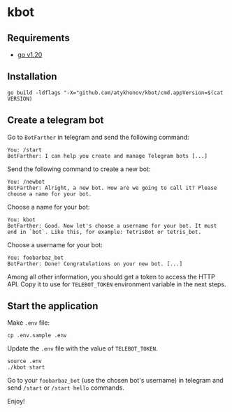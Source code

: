 # kbot

## Requirements

- [go v1.20](https://go.dev/doc/install)

## Installation

```
go build -ldflags "-X="github.com/atykhonov/kbot/cmd.appVersion=$(cat VERSION)
```

## Create a telegram bot

Go to `BotFarther` in telegram and send the following command:

```
You: /start
BotFarther: I can help you create and manage Telegram bots [...] 
```

Send the following command to create a new bot:

```
You: /newbot
BotFarther: Alright, a new bot. How are we going to call it? Please choose a name for your bot.
```

Choose a name for your bot:

```
You: kbot
BotFarther: Good. Now let's choose a username for your bot. It must end in `bot`. Like this, for example: TetrisBot or tetris_bot.
```

Choose a username for your bot:

```
You: foobarbaz_bot
BotFarther: Done! Congratulations on your new bot. [...]
```

Among all other information, you should get a token to access the HTTP API. Copy it to use for `TELEBOT_TOKEN` environment variable in the next steps.

## Start the application

Make `.env` file:

```
cp .env.sample .env
```

Update the `.env` file with the value of `TELEBOT_TOKEN`.

```
source .env
./kbot start
```

Go to your `foobarbaz_bot` (use the chosen bot's username) in telegram and send `/start` or `/start hello` commands.

Enjoy!